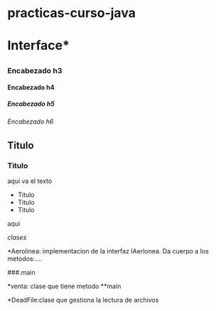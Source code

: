 # practicas-curso-java



# Interface* 
## 
### Encabezado h3
#### Encabezado h4
##### Encabezado h5
###### Encabezado h6




<h2 id="Titulo">Titulo</h2>
<h3 id="sub titulo">Titulo</h3>

<p>aqui va el texto</p>

<ul>
<li id="Titulo">Titulo</li>
<li id="Titulo">Titulo</li>
<li id="Titulo">Titulo</li>
</ul>

<p>aqui </p>

*clases*

*Aerolinea: implementacion de la interfaz IAerlonea. Da cuerpo a los metodos:.... 




###.main

*venta: clase que tiene metodo **main

*DeadFile:clase que gestiona la lectura de archivos
